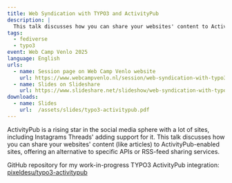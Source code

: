 ```yaml
---
title: Web Syndication with TYPO3 and ActivityPub
description: |
  This talk discusses how you can share your websites' content to ActivityPub-enabled sites.
tags:
  - fediverse
  - typo3
event: Web Camp Venlo 2025
language: English
urls:
  - name: Session page on Web Camp Venlo website
    url: https://www.webcampvenlo.nl/session/web-syndication-with-typo3-and-activitypub-256
  - name: Slides on Slideshare
    url: https://www.slideshare.net/slideshow/web-syndication-with-typo3-and-activitypub-pdf/275653970
downloads:
  - name: Slides
    url:  /assets/slides/typo3-activitypub.pdf
---
```


ActivityPub is a rising star in the social media sphere with a lot of sites, including Instagrams Threads' adding support for it. This talk discusses how you can share your websites' content (like articles) to ActivityPub-enabled sites, offering an alternative to specific APIs or RSS-feed sharing services.

GitHub repository for my work-in-progress TYPO3 ActivityPub integration: [pixeldesu/typo3-activitypub](https://github.com/pixeldesu/typo3-activitypub)